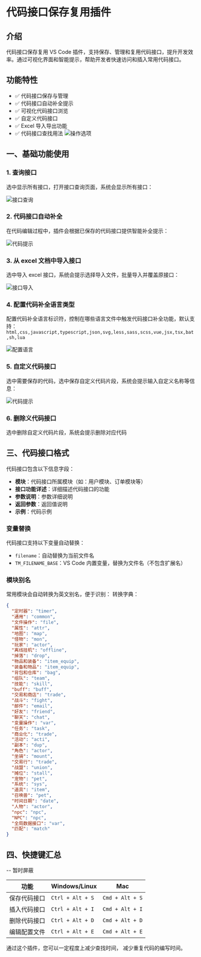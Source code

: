 # 代码接口保存复用插件

## 介绍

代码接口保存复用 VS Code 插件，支持保存、管理和复用代码接口，提升开发效率。通过可视化界面和智能提示，帮助开发者快速访问和插入常用代码接口。

## 功能特性

- ✅ 代码接口保存与管理
- ✅ 代码接口自动补全提示
- ✅ 可视化代码接口浏览
- ✅ 自定义代码接口
- ✅ Excel 导入导出功能
- ✅ 代码接口查找用法
  ![操作选项](images/README/QQ20250902-152946.png)

## 一、基础功能使用

### 1. 查询接口

选中显示所有接口，打开接口查询页面，系统会显示所有接口：

![接口查询](images/README/QQ20250902-153200.png)

### 2. 代码接口自动补全

在代码编辑过程中，插件会根据已保存的代码接口提供智能补全提示：

![代码提示](images/README/QQ20250902-152743.png)

### 3. 从 excel 文档中导入接口

选中导入 excel 接口，系统会提示选择导入文件，批量导入并覆盖原接口：

![接口导入](images/README/image.png)

### 4. 配置代码补全语言类型

配置代码补全语言标识符，控制在哪些语言文件中触发代码接口补全功能，默认支持：
`html,css,javascript,typescript,json,svg,less,sass,scss,vue,jsx,tsx,bat,sh,lua`

![配置语言](images/README/image1.png)

### 5. 自定义代码接口

选中需要保存的代码，选中保存自定义代码片段，系统会提示输入自定义名称等信息：

![代码提示](images/README/image2.png)

### 6. 删除义代码接口

选中删除自定义代码片段，系统会提示删除对应代码

## 三、代码接口格式

代码接口包含以下信息字段：

- **模块**：代码接口所属模块（如：用户模块、订单模块等）
- **接口功能详述**：详细描述代码接口的功能
- **参数说明**：参数详细说明
- **返回参数**：返回值说明
- **示例**：代码示例

### 变量替换

代码接口支持以下变量自动替换：

- `filename`：自动替换为当前文件名
- `TM_FILENAME_BASE`：VS Code 内置变量，替换为文件名（不包含扩展名）

### 模块别名

常用模块会自动转换为英文别名，便于识别：
转换字典：

```json
{
  "定时器": "timer",
  "通用": "common",
  "文件操作": "file",
  "属性": "attr",
  "地图": "map",
  "怪物": "mon",
  "玩家": "actor",
  "离线挂机": "offline",
  "掉落": "drop",
  "物品和装备": "item_equip",
  "装备和物品": "item_equip",
  "背包和仓库": "bag",
  "组队": "team",
  "技能": "skill",
  "buff": "buff",
  "交易和商店": "trade",
  "战斗": "fight",
  "邮件": "email",
  "好友": "friend",
  "聊天": "chat",
  "变量操作": "var",
  "任务": "task",
  "商业化": "trade",
  "活动": "acti",
  "副本": "dup",
  "角色": "actor",
  "坐骑": "mount",
  "交易行": "trade",
  "战盟": "union",
  "摊位": "stall",
  "宠物": "pet",
  "系统": "sys",
  "道具": "item",
  "召唤兽": "pet",
  "时间日期": "date",
  "人物": "actor",
  "npc": "npc",
  "NPC": "npc",
  "全局数据接口": "var",
  "匹配": "match"
}
```

## 四、快捷键汇总

-- 暂时屏蔽

| 功能         | Windows/Linux    | Mac             |
| ------------ | ---------------- | --------------- |
| 保存代码接口 | `Ctrl + Alt + S` | `Cmd + Alt + S` |
| 插入代码接口 | `Ctrl + Alt + I` | `Cmd + Alt + I` |
| 删除代码接口 | `Ctrl + Alt + D` | `Cmd + Alt + D` |
| 编辑配置文件 | `Ctrl + Alt + E` | `Cmd + Alt + E` |

通过这个插件，您可以一定程度上减少查找时间， 减少重复代码的编写时间。
